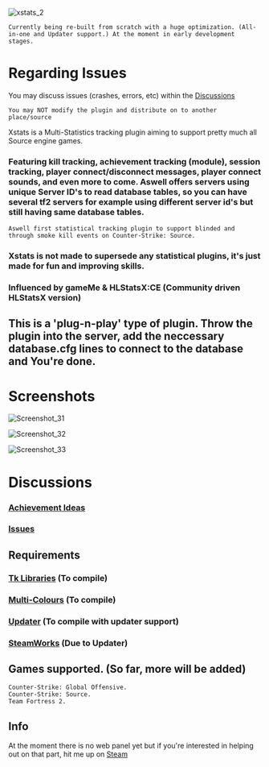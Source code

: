 ![xstats_2](https://user-images.githubusercontent.com/49116354/149617872-cbbd0be2-2bd6-45ee-95f4-e6f990285d4a.png)

``Currently being re-built from scratch with a huge optimization. (All-in-one and Updater support.) At the moment in early development stages.``

# Regarding Issues
You may discuss issues (crashes, errors, etc) within the [Discussions](https://github.com/Teamkiller324/Xstats/discussions)

``You may NOT modify the plugin and distribute on to another place/source``

Xstats is a Multi-Statistics tracking plugin aiming to support pretty much all Source engine games.

### Featuring kill tracking, achievement tracking (module), session tracking, player connect/disconnect messages, player connect sounds, and even more to come. Aswell offers servers using unique Server ID's to read database tables, so you can have several tf2 servers for example using different server id's but still having same database tables.

`Aswell first statistical tracking plugin to support blinded and through smoke kill events on Counter-Strike: Source.`

### Xstats is not made to supersede any statistical plugins, it's just made for fun and improving skills.

### Influenced by gameMe & HLStatsX:CE (Community driven HLStatsX version) 

## This is a 'plug-n-play' type of plugin. Throw the plugin into the server, add the neccessary database.cfg lines to connect to the database and You're done.

# Screenshots

![Screenshot_31](https://user-images.githubusercontent.com/49116354/150644810-d4d200d4-5cc0-4297-ae08-dfea6470b366.png)

![Screenshot_32](https://user-images.githubusercontent.com/49116354/150644813-af495871-43aa-4d32-9cb6-bd87fcdba8bd.png)

![Screenshot_33](https://user-images.githubusercontent.com/49116354/150644815-8d01748b-0992-4ee7-b980-260111567ace.png)

# Discussions
### [Achievement Ideas](https://github.com/Teamkiller324/Xstats/discussions/2)
### [Issues](https://github.com/Teamkiller324/Xstats/discussions/3)

## Requirements
### [Tk Libraries](https://github.com/Teamkiller324/Tklib) (To compile)

### [Multi-Colours](https://github.com/Bara/Multi-Colors) (To compile)

### [Updater](https://github.com/Teamkiller324/Updater) (To compile with updater support)

### [SteamWorks](http://users.alliedmods.net/~kyles/builds/SteamWorks/) (Due to Updater)

## Games supported. (So far, more will be added)
```
Counter-Strike: Global Offensive.
Counter-Strike: Source.
Team Fortress 2.
```

## Info
At the moment there is no web panel yet but if you're interested in helping out on that part, hit me up on [Steam](https://steamcommunity.com/id/Teamkiller324)
